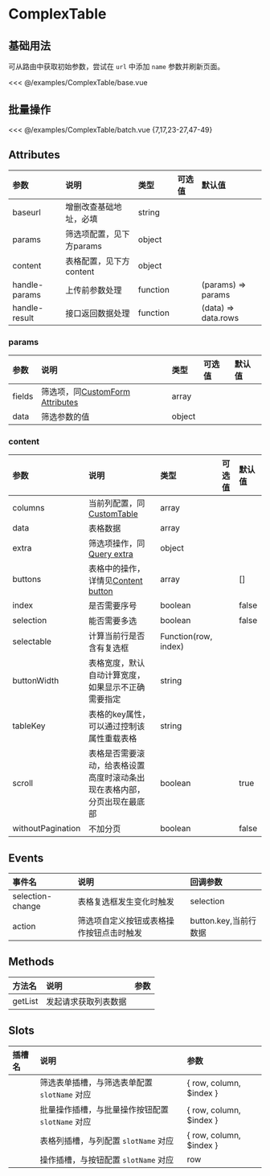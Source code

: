# ComplexTable

## 基础用法

可从路由中获取初始参数，尝试在 `url` 中添加 `name` 参数并刷新页面。

<div class="demo-content">
  <ComplexTableBase />
</div>

<<< @/examples/ComplexTable/base.vue

## 批量操作

<div class="demo-content">
  <ComplexTableBatch />
</div>

<<< @/examples/ComplexTable/batch.vue {7,17,23-27,47-49}

## Attributes

| 参数 | 说明 | 类型 | 可选值 | 默认值 |
| :-- | :-- | :-- | :-- | :-- |
| baseurl | 增删改查基础地址，必填 | string |  |  |
| params | 筛选项配置，见下方params | object |  |  |
| content | 表格配置，见下方content | object |  |  |
| handle-params | 上传前参数处理 | function |  | (params) => params |
| handle-result | 接口返回数据处理 | function |  | (data) => data.rows |

### params

| 参数 | 说明 | 类型 | 可选值 | 默认值 |
| :-- | :-- | :-- | :-- | :-- |
| fields | 筛选项，同[CustomForm Attributes](../CustomForm.md#form-attributes) | array |  |  |
| data | 筛选参数的值 | object |  |  |

### content

| 参数 | 说明 | 类型 | 可选值 | 默认值 |
| :-- | :-- | :-- | :-- | :-- |
| columns | 当前列配置，同[CustomTable](../CustomTable.md#attribute) | array |  |  |
| data | 表格数据 | array |  |  |
| extra | 筛选项操作，同[Query extra](./ComplexTableQuery.md#extra) | object |  |  |
| buttons | 表格中的操作，详情见[Content button](./ComplexTableContent.md#button) | array |  | [] |
| index | 是否需要序号 | boolean |  | false |
| selection | 能否需要多选 | boolean |  | false |
| selectable | 计算当前行是否含有复选框 | Function(row, index) |  |  |
| buttonWidth | 表格宽度，默认自动计算宽度，如果显示不正确需要指定  | string |  |  |
| tableKey | 表格的key属性，可以通过控制该属性重载表格 | string |  |  |
| scroll | 表格是否需要滚动，给表格设置高度时滚动条出现在表格内部，分页出现在最底部 | boolean |  | true |
| withoutPagination | 不加分页 | boolean |  | false |

## Events

| 事件名 | 说明 | 回调参数 |
| :-- | :-- | :-- |
| selection-change | 表格复选框发生变化时触发 | selection |
| action | 筛选项自定义按钮或表格操作按钮点击时触发 | button.key,当前行数据 |

## Methods

| 方法名 | 说明 | 参数 |
| :-- | :-- | :-- |
| getList | 发起请求获取列表数据 |  |

## Slots

| 插槽名 | 说明 | 参数 |
| :-- | :-- | :-- |
|  | 筛选表单插槽，与筛选表单配置 `slotName` 对应 | { row, column, $index } |
|  | 批量操作插槽，与批量操作按钮配置 `slotName` 对应 | { row, column, $index } |
|  | 表格列插槽，与列配置 `slotName` 对应 | { row, column, $index } |
|  | 操作插槽，与按钮配置 `slotName` 对应 | row |
